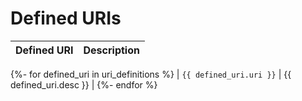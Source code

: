 # Defined URIs

| Defined URI             | Description            |
| ----------------------- | ---------------------- |
{%- for defined_uri in uri_definitions %}
| `{{ defined_uri.uri }}` | {{ defined_uri.desc }} |
{%- endfor %}